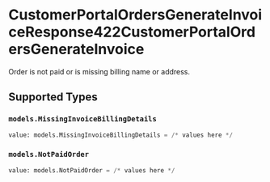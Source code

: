 # CustomerPortalOrdersGenerateInvoiceResponse422CustomerPortalOrdersGenerateInvoice

Order is not paid or is missing billing name or address.


## Supported Types

### `models.MissingInvoiceBillingDetails`

```python
value: models.MissingInvoiceBillingDetails = /* values here */
```

### `models.NotPaidOrder`

```python
value: models.NotPaidOrder = /* values here */
```

